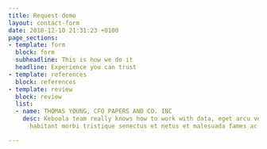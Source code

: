 ```yaml
---
title: Request demo
layout: contact-form
date: 2018-12-10 21:31:23 +0100
page_sections:
- template: form
  block: form
  subheadline: This is how we do it
  headline: Experience you can trust
- template: references
  block: references
- template: review
  block: review
  list:
  - name: THOMAS YOUNG, CFO PAPERS AND CO. INC
    desc: Keboola team really knows how to work with data, eget arcu velit. Pellentesque
      habitant morbi tristique senectus et netus et malesuada fames ac turpis egestas.

---
```

